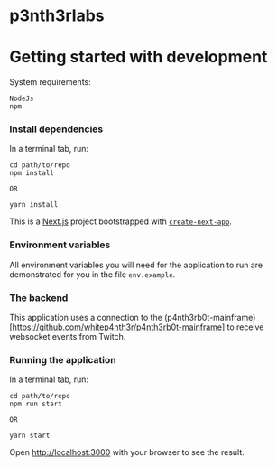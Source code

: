 # p3nth3rlabs

# Getting started with development

System requirements:

```
NodeJs
npm
```

### Install dependencies

In a terminal tab, run:

```
cd path/to/repo
npm install

OR

yarn install
```

This is a [Next.js](https://nextjs.org/) project bootstrapped with [`create-next-app`](https://github.com/vercel/next.js/tree/canary/packages/create-next-app).

### Environment variables

All environment variables you will need for the application to run are demonstrated for you in the file `env.example`.

### The backend

This application uses a connection to the (p4nth3rb0t-mainframe)[https://github.com/whitep4nth3r/p4nth3rb0t-mainframe] to receive websocket events from Twitch.

### Running the application

In a terminal tab, run:

```
cd path/to/repo
npm run start

OR

yarn start
```

Open [http://localhost:3000](http://localhost:3000) with your browser to see the result.
